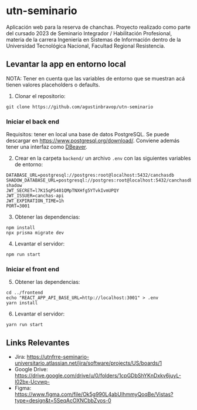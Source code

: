 # utn-seminario

Aplicación web para la reserva de chanchas. Proyecto realizado como parte del cursado 2023 de Seminario Integrador / Habilitación Profesional,
materia de la carrera Ingeniería en Sistemas de Información dentro de la Universidad Tecnológica Nacional, Facultad Regional Resistencia.

## Levantar la app en entorno local

NOTA: Tener en cuenta que las variables de entorno que se muestran acá tienen valores placeholders o defaults.

1. Clonar el repositorio:

```
git clone https://github.com/agustinbravop/utn-seminario
```

### Iniciar el back end

Requisitos: tener en local una base de datos PostgreSQL. Se puede descargar en https://www.postgresql.org/download/. Conviene además tener una interfaz como [DBeaver](https://dbeaver.io/download/).

2. Crear en la carpeta `backend/` un archivo `.env` con las siguientes variables de entorno:

```shell
DATABASE_URL=postgresql://postgres:root@localhost:5432/canchasdb
SHADOW_DATABASE_URL=postgresql://postgres:root@localhost:5432/canchasdb-shadow
JWT_SECRET=l7K15qPS401QMpTNXHfg5YTvkIvmUPQY
JWT_ISSUER=canchas-api
JWT_EXPIRATION_TIME=1h
PORT=3001
```

3. Obtener las dependencias:

```
npm install
npx prisma migrate dev
```

4. Levantar el servidor:

```
npm run start
```

### Iniciar el front end

5. Obtener las dependencias:

```
cd ../frontend
echo "REACT_APP_API_BASE_URL=http://localhost:3001" > .env
yarn install
```

6. Levantar el servidor:

```
yarn run start
```

## Links Relevantes

- Jira: https://utnfrre-seminario-universitario.atlassian.net/jira/software/projects/US/boards/1
- Google Drive: https://drive.google.com/drive/u/0/folders/1cpGDbShYKnDxkv6juyL-l02bx-Ucvwp-
- Figma: https://www.figma.com/file/Ok5g990L4abUIhmmyQoqBe/Vistas?type=design&t=5SeqAcOXNCbbZyos-0
